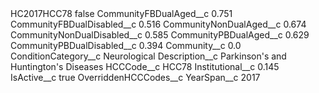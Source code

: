 <?xml version="1.0" encoding="UTF-8"?>
<CustomMetadata xmlns="http://soap.sforce.com/2006/04/metadata" xmlns:xsi="http://www.w3.org/2001/XMLSchema-instance" xmlns:xsd="http://www.w3.org/2001/XMLSchema">
    <label>HC2017HCC78</label>
    <protected>false</protected>
    <values>
        <field>CommunityFBDualAged__c</field>
        <value xsi:type="xsd:double">0.751</value>
    </values>
    <values>
        <field>CommunityFBDualDisabled__c</field>
        <value xsi:type="xsd:double">0.516</value>
    </values>
    <values>
        <field>CommunityNonDualAged__c</field>
        <value xsi:type="xsd:double">0.674</value>
    </values>
    <values>
        <field>CommunityNonDualDisabled__c</field>
        <value xsi:type="xsd:double">0.585</value>
    </values>
    <values>
        <field>CommunityPBDualAged__c</field>
        <value xsi:type="xsd:double">0.629</value>
    </values>
    <values>
        <field>CommunityPBDualDisabled__c</field>
        <value xsi:type="xsd:double">0.394</value>
    </values>
    <values>
        <field>Community__c</field>
        <value xsi:type="xsd:double">0.0</value>
    </values>
    <values>
        <field>ConditionCategory__c</field>
        <value xsi:type="xsd:string">Neurological</value>
    </values>
    <values>
        <field>Description__c</field>
        <value xsi:type="xsd:string">Parkinson&apos;s and Huntington&apos;s Diseases</value>
    </values>
    <values>
        <field>HCCCode__c</field>
        <value xsi:type="xsd:string">HCC78</value>
    </values>
    <values>
        <field>Institutional__c</field>
        <value xsi:type="xsd:double">0.145</value>
    </values>
    <values>
        <field>IsActive__c</field>
        <value xsi:type="xsd:boolean">true</value>
    </values>
    <values>
        <field>OverriddenHCCCodes__c</field>
        <value xsi:nil="true"/>
    </values>
    <values>
        <field>YearSpan__c</field>
        <value xsi:type="xsd:string">2017</value>
    </values>
</CustomMetadata>
